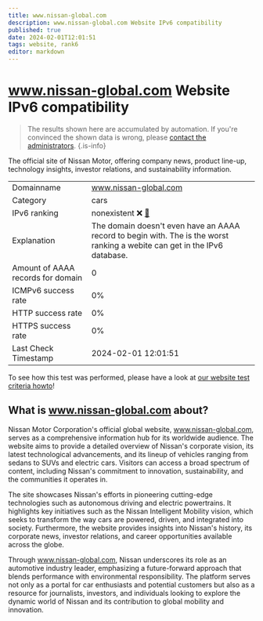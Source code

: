 ```yaml
---
title: www.nissan-global.com
description: www.nissan-global.com Website IPv6 compatibility
published: true
date: 2024-02-01T12:01:51
tags: website, rank6
editor: markdown
---
```


# www.nissan-global.com Website IPv6 compatibility

> The results shown here are accumulated by automation. If you're convinced the shown data is wrong, please [contact the administrators](/howto/chat). 
{.is-info}

The official site of Nissan Motor, offering company news, product line-up, technology insights, investor relations, and sustainability information.


|   |   |
| - | - |
| Domainname | www.nissan-global.com
| Category | cars |
| IPv6 ranking | nonexistent :x: [🔗](/howto/ranking) |
| Explanation | The domain doesn't even have an AAAA record to begin with. The is the worst ranking a webite can get in the IPv6 database. |
| Amount of AAAA records for domain | 0 |
| ICMPv6 success rate | 0%|
| HTTP success rate | 0% |
| HTTPS success rate | 0% |
| Last Check Timestamp | 2024-02-01 12:01:51 |

To see how this test was performed, please have a look at [our website test criteria howto](/howto/testcriteria/website)!


## What is www.nissan-global.com about?
Nissan Motor Corporation's official global website, www.nissan-global.com, serves as a comprehensive information hub for its worldwide audience. The website aims to provide a detailed overview of Nissan's corporate vision, its latest technological advancements, and its lineup of vehicles ranging from sedans to SUVs and electric cars. Visitors can access a broad spectrum of content, including Nissan's commitment to innovation, sustainability, and the communities it operates in.

The site showcases Nissan's efforts in pioneering cutting-edge technologies such as autonomous driving and electric powertrains. It highlights key initiatives such as the Nissan Intelligent Mobility vision, which seeks to transform the way cars are powered, driven, and integrated into society. Furthermore, the website provides insights into Nissan's history, its corporate news, investor relations, and career opportunities available across the globe.

Through www.nissan-global.com, Nissan underscores its role as an automotive industry leader, emphasizing a future-forward approach that blends performance with environmental responsibility. The platform serves not only as a portal for car enthusiasts and potential customers but also as a resource for journalists, investors, and individuals looking to explore the dynamic world of Nissan and its contribution to global mobility and innovation.


